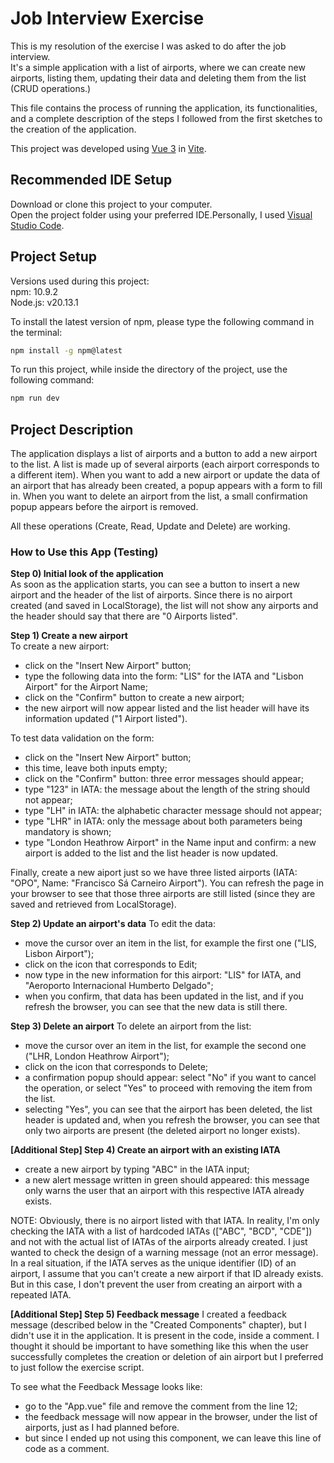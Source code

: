 # Job Interview Exercise

This is my resolution of the exercise I was asked to do after the job interview.<br>
It's a simple application with a list of airports, where we can create new airports, listing them, updating their data and deleting them from the list (CRUD operations.)

This file contains the process of running the application, its functionalities, and a complete description of the steps I followed from the first sketches to the creation of the application.

This project was developed using [Vue 3](https://vuejs.org/guide/quick-start.html) in [Vite](https://vite.dev/config/).

## Recommended IDE Setup

Download or clone this project to your computer.
<br>Open the project folder using your preferred IDE.Personally, I used [Visual Studio Code](https://code.visualstudio.com/).

<!--
[VSCode](https://code.visualstudio.com/) + [Volar](https://marketplace.visualstudio.com/items?itemName=Vue.volar) (and disable Vetur).
-->

<!--
## Customize configuration

See [Vite Configuration Reference](https://vite.dev/config/).
-->

## Project Setup

Versions used during this project:<br>
npm: 10.9.2<br>
Node.js: v20.13.1

To install the latest version of npm, please type the following command in the terminal:

```sh
npm install -g npm@latest
```

<!--
### Compile and Hot-Reload for Development
-->

To run this project, while inside the directory of the project, use the following command:

```sh
npm run dev
```

<!--
### Compile and Minify for Production

```sh
npm run build
```
-->

## Project Description

The application displays a list of airports and a button to add a new airport to the list. A list is made up of several airports (each airport corresponds to a different item). When you want to add a new airport or update the data of an airport that has already been created, a popup appears with a form to fill in. When you want to delete an airport from the list, a small confirmation popup appears before the airport is removed.<br>

All these operations (Create, Read, Update and Delete) are working.

### How to Use this App (Testing)

**Step 0) Initial look of the application**<br>
As soon as the application starts, you can see a button to insert a new airport and the header of the list of airports. Since there is no airport created (and saved in LocalStorage), the list will not show any airports and the header should say that there are "0 Airports listed".

**Step 1) Create a new airport**<br>
To create a new airport:

- click on the "Insert New Airport" button;
- type the following data into the form: "LIS" for the IATA and "Lisbon Airport" for the Airport Name;
- click on the "Confirm" button to create a new airport;
- the new airport will now appear listed and the list header will have its information updated ("1 Airport listed").

To test data validation on the form:

- click on the "Insert New Airport" button;
- this time, leave both inputs empty;
- click on the "Confirm" button: three error messages should appear;
- type "123" in IATA: the message about the length of the string should not appear;
- type "LH" in IATA: the alphabetic character message should not appear;
- type "LHR" in IATA: only the message about both parameters being mandatory is shown;
- type "London Heathrow Airport" in the Name input and confirm: a new airport is added to the list and the list header is now updated.

Finally, create a new aiport just so we have three listed airports (IATA: "OPO", Name: "Francisco Sá Carneiro Airport"). You can refresh the page in your browser to see that those three airports are still listed (since they are saved and retrieved from LocalStorage).

**Step 2) Update an airport's data**
To edit the data:

- move the cursor over an item in the list, for example the first one ("LIS, Lisbon Airport");
- click on the icon that corresponds to Edit;
- now type in the new information for this airport: "LIS" for IATA, and "Aeroporto Internacional Humberto Delgado";
- when you confirm, that data has been updated in the list, and if you refresh the browser, you can see that the new data is still there.

**Step 3) Delete an airport**
To delete an airport from the list:

- move the cursor over an item in the list, for example the second one ("LHR, London Heathrow Airport");
- click on the icon that corresponds to Delete;
- a confirmation popup should appear: select "No" if you want to cancel the operation, or select "Yes" to proceed with removing the item from the list.
- selecting "Yes", you can see that the airport has been deleted, the list header is updated and, when you refresh the browser, you can see that only two airports are present (the deleted airport no longer exists).

**[Additional Step] Step 4) Create an airport with an existing IATA**

- create a new airport by typing "ABC" in the IATA input;
- a new alert message written in green should appeared: this message only warns the user that an airport with this respective IATA already exists.

NOTE: Obviously, there is no airport listed with that IATA. In reality, I'm only checking the IATA with a list of hardcoded IATAs (["ABC", "BCD", "CDE"]) and not with the actual list of IATAs of the airports already created. I just wanted to check the design of a warning message (not an error message). In a real situation, if the IATA serves as the unique identifier (ID) of an airport, I assume that you can't create a new airport if that ID already exists. But in this case, I don't prevent the user from creating an airport with a repeated IATA.

**[Additional Step] Step 5) Feedback message**
I created a feedback message (described below in the "Created Components" chapter), but I didn't use it in the application. It is present in the code, inside a comment. I thought it should be important to have something like this when the user successfully completes the creation or deletion of ain airport but I preferred to just follow the exercise script.

To see what the Feedback Message looks like:

- go to the "App.vue" file and remove the comment from the line 12;
- the feedback message will now appear in the browser, under the list of airports, just as I had planned before.
- but since I ended up not using this component, we can leave this line of code as a comment.
